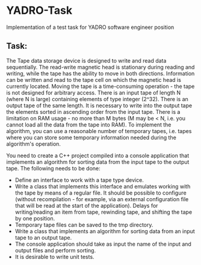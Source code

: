# YADRO-Task

Implementation of a test task for YADRO software engineer position

## Task:

The Tape data storage device is designed to write and read data sequentially. The read-write magnetic head is stationary during reading and writing, while the tape has the ability to move in both directions. Information can be written and read to the tape cell on which the magnetic head is currently located. Moving the tape is a time-consuming operation - the tape is not designed for arbitrary access. There is an input tape of length N (where N is large) containing elements of type integer (2^32). There is an output tape of the same length. It is necessary to write into the output tape the elements sorted in ascending order from the input tape. There is a limitation on RAM usage - no more than M bytes (M may be < N, i.e. you cannot load all the data from the tape into RAM). To implement the algorithm, you can use a reasonable number of temporary tapes, i.e. tapes where you can store some temporary information needed during the algorithm's operation.

You need to create a C++ project compiled into a console application that implements an algorithm for sorting data from the input tape to the output tape. The following needs to be done:

- Define an interface to work with a tape type device.
- Write a class that implements this interface and emulates working with the tape by means of a regular file. It should be possible to configure (without recompilation - for example, via an external configuration file that will be read at the start of the application). Delays for writing/reading an item from tape, rewinding tape, and shifting the tape by one position.
- Temporary tape files can be saved to the tmp directory.
- Write a class that implements an algorithm for sorting data from an input tape to an output tape.
- The console application should take as input the name of the input and output files and perform sorting.
- It is desirable to write unit tests.
